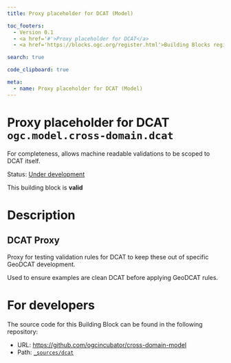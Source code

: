 ```yaml
---
title: Proxy placeholder for DCAT (Model)

toc_footers:
  - Version 0.1
  - <a href='#'>Proxy placeholder for DCAT</a>
  - <a href='https://blocks.ogc.org/register.html'>Building Blocks register</a>

search: true

code_clipboard: true

meta:
  - name: Proxy placeholder for DCAT (Model)
---
```



# Proxy placeholder for DCAT `ogc.model.cross-domain.dcat`

For completeness, allows machine readable validations to be scoped to DCAT itself.

<p class="status">
    <span data-rainbow-uri="http://www.opengis.net/def/status">Status</span>:
    <a href="http://www.opengis.net/def/status/under-development" target="_blank" data-rainbow-uri>Under development</a>
</p>

<aside class="success">
This building block is <strong>valid</strong>
</aside>

# Description

## DCAT Proxy

Proxy for testing validation rules for DCAT to keep these out of specific GeoDCAT development.

Used to ensure examples are clean DCAT before applying GeoDCAT rules.
# For developers

The source code for this Building Block can be found in the following repository:

* URL: <a href="https://github.com/ogcincubator/cross-domain-model" target="_blank">https://github.com/ogcincubator/cross-domain-model</a>
* Path:
<code><a href="https://github.com/ogcincubator/cross-domain-model/blob/HEAD/_sources/dcat" target="_blank">_sources/dcat</a></code>


